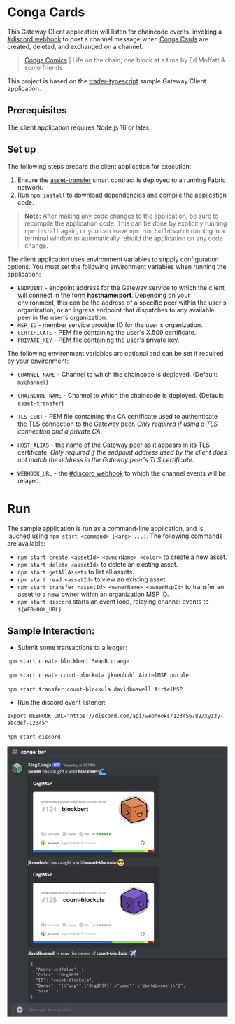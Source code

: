 # Conga Cards

This Gateway Client application will listen for chaincode events, invoking a [#discord webhook](https://discord.com/developers/docs/resources/webhook)
to post a channel message when [Conga Cards](assets/) are created, deleted, and exchanged on a channel.

> [Conga Comics](https://congacomic.github.io) | Life on the chain, one block at a time by Ed Moffatt & some friends 

This project is based on the [trader-typescript](../trader-typescript) sample Gateway Client application. 


## Prerequisites

The client application requires Node.js 16 or later.

## Set up

The following steps prepare the client application for execution:

1. Ensure the [asset-transfer](../../contracts/asset-transfer-typescript/) smart contract is deployed to a running Fabric network.
1. Run `npm install` to download dependencies and compile the application code.

> **Note:** After making any code changes to the application, be sure to recompile the application code. This can be done by explicitly running `npm install` again, or you can leave `npm run build:watch` running in a terminal window to automatically rebuild the application on any code change.


The client application uses environment variables to supply configuration options. You must set the following environment variables when running the application:

- `ENDPOINT` - endpoint address for the Gateway service to which the client will connect in the form **hostname:port**. Depending on your environment, this can be the address of a specific peer within the user's organization, or an ingress endpoint that dispatches to any available peer in the user's organization.
- `MSP_ID` - member service provider ID for the user's organization.
- `CERTIFICATE` - PEM file containing the user's X.509 certificate.
- `PRIVATE_KEY` - PEM file containing the user's private key.

The following environment variables are optional and can be set if required by your environment:

- `CHANNEL_NAME` - Channel to which the chaincode is deployed. (Default: `mychannel`)
- `CHAINCODE_NAME` - Channel to which the chaincode is deployed. (Default: `asset-transfer`)
- `TLS_CERT` - PEM file containing the CA certificate used to authenticate the TLS connection to the Gateway peer. *Only required if using a TLS connection and a private CA.*
- `HOST_ALIAS` - the name of the Gateway peer as it appears in its TLS certificate. *Only required if the endpoint address used by the client does not match the address in the Gateway peer's TLS certificate.*

- `WEBHOOK_URL` - the [#discord webhook](https://discord.com/developers/docs/resources/webhook) to which the channel 
  events will be relayed. 


# Run

The sample application is run as a command-line application, and is lauched using `npm start <command> [<arg> ...]`. The following commands are available:

- `npm start create <assetId> <ownerName> <color>` to create a new asset.
- `npm start delete <assetId>` to delete an existing asset.
- `npm start getAllAssets` to list all assets.
- `npm start read <assetId>` to view an existing asset.
- `npm start transfer <assetId> <ownerName> <ownerMspId>` to transfer an asset to a new owner within an organization MSP ID.
- `npm start discord` starts an event loop, relaying channel events to `${WEBHOOK_URL}`


## Sample Interaction:

- Submit some transactions to a ledger:
```shell
npm start create blockbert SeanB orange

npm start create count-blockula jkneubuhl AirtelMSP purple

npm start transfer count-blockula davidboswell AirtelMSP 
```

- Run the discord event listener:
```shell
export WEBHOOK_URL="https://discord.com/api/webhooks/123456789/xyzzy-abcdef-12345"

npm start discord
```

![Sample Interaction](images/interaction.png)